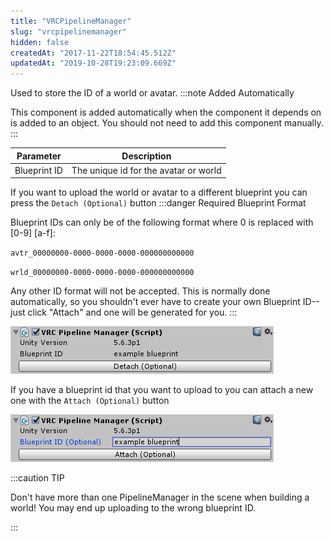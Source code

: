 ```yaml
---
title: "VRCPipelineManager"
slug: "vrcpipelinemanager"
hidden: false
createdAt: "2017-11-22T18:54:45.512Z"
updatedAt: "2019-10-28T19:23:09.669Z"
---
```

Used to store the ID of a world or avatar.
:::note Added Automatically

This component is added automatically when the component it depends on is added to an object. You should not need to add this component manually.
:::

| Parameter    | Description                           |
|--------------|---------------------------------------|
| Blueprint ID | The unique id for the avatar or world |

If you want to upload the world or avatar to a different blueprint you can press the `Detach (Optional)` button
:::danger Required Blueprint Format

Blueprint IDs can only be of the following format where 0 is replaced with [0-9] [a-f]:

`avtr_00000000-0000-0000-0000-000000000000`

`wrld_00000000-0000-0000-0000-000000000000`

Any other ID format will not be accepted. This is normally done automatically, so you shouldn't ever have to create your own Blueprint ID-- just click "Attach" and one will be generated for you.
:::

![vrcpipelinemanager-7d57e76-Unity_2017-12-10_01-35-44.png](/img/sdk/vrcpipelinemanager-7d57e76-Unity_2017-12-10_01-35-44.png)

If you have a blueprint id that you want to upload to you can attach a new one with the `Attach (Optional)` button

![vrcpipelinemanager-db63e77-Unity_2017-12-10_01-37-47.png](/img/sdk/vrcpipelinemanager-db63e77-Unity_2017-12-10_01-37-47.png)

:::caution TIP

Don't have more than one PipelineManager in the scene when building a world! You may end up uploading to the wrong blueprint ID.

:::